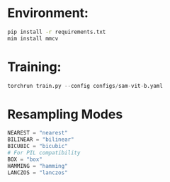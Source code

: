 # Environment:
```bash
pip install -r requirements.txt
mim install mmcv
```


# Training:
```python
torchrun train.py --config configs/sam-vit-b.yaml
```


# Resampling Modes
```python
NEAREST = "nearest"
BILINEAR = "bilinear"
BICUBIC = "bicubic"
# For PIL compatibility
BOX = "box"
HAMMING = "hamming"
LANCZOS = "lanczos"
```
    
